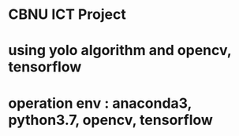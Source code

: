 # CBNU ICT Project
# using yolo algorithm and opencv, tensorflow

# operation env : anaconda3, python3.7, opencv, tensorflow
